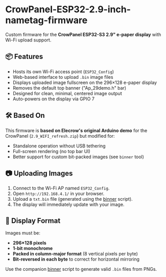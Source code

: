 # CrowPanel-ESP32-2.9-inch-nametag-firmware

Custom firmware for the **CrowPanel ESP32-S3 2.9" e-paper display** with Wi-Fi upload support.

## 📦 Features

- Hosts its own Wi-Fi access point (`ESP32_Config`)
- Web-based interface to upload `.bin` image files
- Displays uploaded image fullscreen on the 296×128 e-paper display
- Removes the default top banner ("Ap_29demo.h" bar)
- Designed for clean, minimal, centered image output
- Auto-powers on the display via GPIO 7

## 🛠 Based On

This firmware is **based on Elecrow's original Arduino demo** for the CrowPanel (`2.9_WIFI_refresh.zip`) but modified for:

- Standalone operation without USB tethering
- Full-screen rendering (no top bar UI)
- Better support for custom bit-packed images (see `binner` tool)

## 📷 Uploading Images

1. Connect to the Wi-Fi AP named `ESP32_Config`.
2. Open `http://192.168.4.1/` in your browser.
3. Upload a `txt.bin` file (generated using the [binner](https://github.com/MariusQuabeck/CrowPanel-ESP32-2.9-inch-binner/tree/main) script).
4. The display will immediately update with your image.

## 🧱 Display Format

Images must be:

- **296×128 pixels**
- **1-bit monochrome**
- **Packed in column-major format** (8 vertical pixels per byte)
- **Bit-reversed in each byte** to correct for horizontal mirroring

Use the companion [binner](https://github.com/MariusQuabeck/CrowPanel-ESP32-2.9-inch-binner/tree/main) script to generate valid `.bin` files from PNGs.

